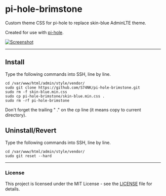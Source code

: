 # pi-hole-brimstone
Custom theme CSS for pi-hole to replace skin-blue AdminLTE theme.

Created for use with [pi-hole](https://github.com/pi-hole/pi-hole).

[![Screenshot](https://i.imgur.com/UrmgpyN.png)](https://i.imgur.com/UrmgpyN.png)

---

## Install
Type the following commands into SSH, line by line.

```
cd /var/www/html/admin/style/vendor/
sudo git clone https://github.com/S74NK/pi-hole-brimstone.git
sudo rm -f skin-blue.min.css
sudo cp pi-hole-brimstone/skin-blue.min.css .
sudo rm -rf pi-hole-brimstone
```
Don't forget the trailing " ." on the cp line (it means copy to current directory).

## Uninstall/Revert
Type the following commands into SSH, line by line.

```
cd /var/www/html/admin/style/vendor/
sudo git reset --hard
```

---

### License
This project is licensed under the MIT License - see the [LICENSE](LICENSE) file for details.
